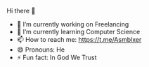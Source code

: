 Hi there 👋
- 🔭 I’m currently working on Freelancing
- 🌱 I’m currently learning Computer Science
- 📫 How to reach me: https://t.me/Asmblxer
- 😄 Pronouns: He
- ⚡ Fun fact: In God We Trust
